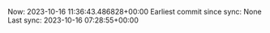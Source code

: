 Now: 2023-10-16 11:36:43.486828+00:00 Earliest commit since sync: None Last sync: 2023-10-16 07:28:55+00:00

